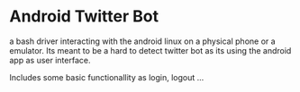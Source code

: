 # Android Twitter Bot

a bash driver interacting with the android linux on a physical phone or a emulator. Its meant to be a hard to detect twitter bot as its using the android app as user interface.

Includes some basic functionallity as login, logout ...

